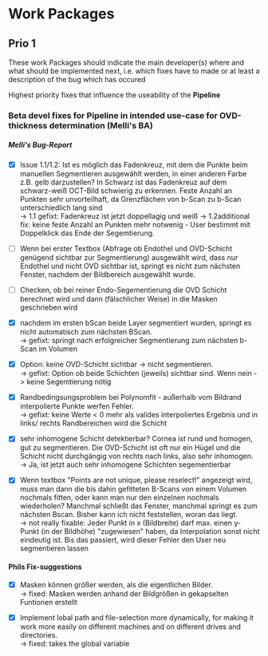 # Work Packages
## Prio 1
These work Packages should indicate the main developer(s) where and what should be implemented next, i.e. which fixes have to made or at least a description of the bug which has occured

Highest priority fixes that influence the useability of the **Pipeline**


### Beta devel fixes for **Pipeline** in intended use-case for OVD-thickness determination (Melli's BA)

##### Melli's Bug-Report
- [x] Issue 1.1/1.2: Ist es möglich das Fadenkreuz, mit dem die Punkte beim manuellen Segmentieren ausgewählt werden, in einer anderen Farbe z.B. gelb darzustellen? In Schwarz ist das Fadenkreuz auf dem schwarz-weiß OCT-Bild schwierig zu erkennen. Feste Anzahl an Punkten sehr unvorteilhaft, da Grenzflächen von b-Scan zu b-Scan unterschiedlich lang sind  <br />
-> 1.1 gefixt: Fadenkreuz ist jetzt doppellagig und weiß
-> 1.2additional fix: keine feste Anzahl an Punkten mehr notwenig - User bestimmt mit Doppelklick das Ende der Segemtierung.

- [ ] Wenn bei erster Textbox (Abfrage ob Endothel und OVD-Schicht genügend sichtbar zur Segmentierung) ausgewählt wird, dass nur Endothel und nicht OVD sichtbar ist, springt es nicht zum nächsten Fenster, nachdem der Bildbereich ausgewählt wurde.

- [ ] Checken, ob bei reiner Endo-Segementierung die OVD Schicht berechnet wird und dann (fälschlicher Weise) in die Masken geschrieben wird

- [x] nachdem im ersten bScan beide Layer segmentiert wurden, springt es nicht automatisch zum nächsten BScan.  <br />
-> gefixt: springt nach erfolgreicher Segmentierung zum nächsten b-Scan im Volumen

- [x] Option: keine OVD-Schicht sichtbar -> nicht segmentieren.  <br />
-> gefixt: Option ob beide Schichten (jeweils) sichtbar sind. Wenn nein -> keine Segemtierung nötig

- [x] Randbedingsungsproblem bei Polynomfit - außerhalb vom Bildrand interpolierte Punkte werfen Fehler. <br />
-> gefixt: keine Werte < 0 mehr als valides interpoliertes Ergebnis und in links/ rechts Randbereichen wird die Schicht

- [x] sehr inhomogene Schicht detektierbar? Cornea ist rund und homogen, gut zu segmentieren. Die OVD-Schicht ist oft nur ein Hügel und die Schicht nicht durchgängig von rechts nach links, also sehr inhomogen.  <br />
-> Ja, ist jetzt auch sehr inhomogene Schichten segementierbar

- [x] Wenn textbox "Points are not unique, please reselect!" angezeigt wird, muss man dann die bis dahin gefitteten B-Scans von einem Volumen nochmals fitten, oder kann man nur den einzelnen nochmals wiederholen? Manchmal schließt das Fenster, manchmal springt es zum nächsten Bscan. Bisher kann ich nicht feststellen, woran das liegt.  <br />
-> not really fixable: Jeder Punkt in x (Bildbreite) darf max. einen y-Punkt (in der Bildhöhe) "zugewiesen" haben, da Interpolation sonst nicht eindeutig ist. Bis das passiert, wird dieser Fehler den User neu segmentieren lassen


#### Phils Fix-suggestions
- [x] Masken können größer werden, als die eigentlichen Bilder.  <br />
-> fixed: Masken werden anhand der Bildgrößen in gekapselten Funtionen erstellt

- [x] Implement lobal path and file-selection more dynamically, for making it work more easily on different machines and on different drives and directories. <br />
-> fixed: takes the global variable
